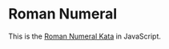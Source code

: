 Roman Numeral
=============

This is the [Roman Numeral Kata][kata] in JavaScript.

[kata]: http://codingdojo.org/cgi-bin/wiki.pl?KataRomanNumerals